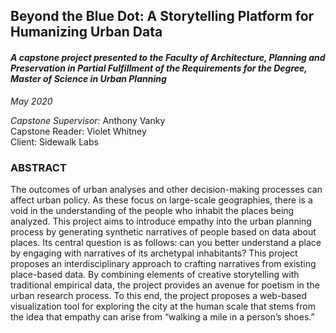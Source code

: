## Beyond the Blue Dot: A Storytelling Platform for Humanizing Urban Data 
#### _A capstone project presented to the Faculty of Architecture, Planning and Preservation in Partial Fulfillment of the Requirements for the Degree, Master of Science in Urban Planning_  
*May 2020*  
  
*Capstone Supervisor:* Anthony Vanky  
Capstone Reader: Violet Whitney  
Client: Sidewalk Labs  

### ABSTRACT 
The outcomes of urban analyses and other decision-making processes can affect urban policy. As these focus on large-scale geographies, there is a void in the understanding of the people who inhabit the places being analyzed. This project aims to introduce empathy into the urban planning process by generating synthetic narratives of people based on data about places. Its central question is as follows: can you better understand a place by engaging with narratives of its archetypal inhabitants? 
This project proposes an interdisciplinary approach to crafting narratives from existing place-based data. By combining elements of creative storytelling with traditional empirical data, the project provides an avenue for poetism in the urban research process. To this end, the project proposes a web-based visualization tool for exploring the city at the human scale that stems from the idea that empathy can arise from “walking a mile in a person’s shoes.”
